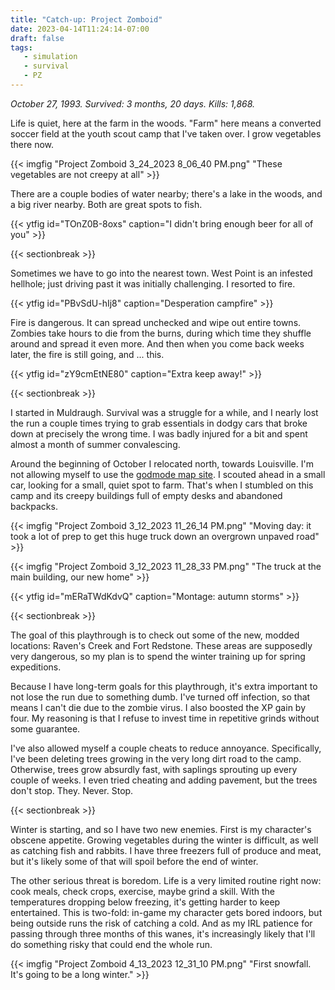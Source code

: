 ```yaml
---
title: "Catch-up: Project Zomboid"
date: 2023-04-14T11:24:14-07:00
draft: false
tags:
   - simulation
   - survival
   - PZ
---
```


*October 27, 1993. Survived: 3 months, 20 days. Kills: 1,868.*

Life is quiet, here at the farm in the woods. "Farm" here means
a converted soccer field at the youth scout camp that I've taken over.
I grow vegetables there now.

{{< imgfig "Project Zomboid 3_24_2023 8_06_40 PM.png" "These vegetables are not creepy at all" >}}

There are a couple bodies of water nearby; there's a lake in the woods, and a big river nearby. Both are great spots to fish.

{{< ytfig id="TOnZ0B-8oxs" caption="I didn't bring enough beer for all of you" >}}

{{< sectionbreak >}}

Sometimes we have to go into the nearest town.
West Point is an infested hellhole; just driving past it was
initially challenging. I resorted to fire.

{{< ytfig id="PBvSdU-hIj8" caption="Desperation campfire" >}}

Fire is dangerous. It can spread unchecked and wipe out entire towns.
Zombies take hours to die from the burns, during which time they
shuffle around and spread it even more. And then when you come back
weeks later, the fire is still going, and ... this.

{{< ytfig id="zY9cmEtNE80" caption="Extra keep away!" >}}

{{< sectionbreak >}}

I started in Muldraugh. Survival was a
struggle for a while, and I nearly lost the run a couple times trying
to grab essentials in dodgy cars that broke down at precisely the wrong
time. I was badly injured for a bit and spent almost a month of
summer convalescing.

Around the beginning of October I relocated north, towards Louisville. 
I'm not allowing myself to use the
[godmode map site](https://map.projectzomboid.com/). I scouted ahead in
a small car, looking for a small, quiet spot to farm. That's when I
stumbled on this camp and its creepy buildings full of empty desks and
abandoned backpacks.

{{< imgfig "Project Zomboid 3_12_2023 11_26_14 PM.png" "Moving day: it took a lot of prep to get this huge truck down an overgrown unpaved road" >}}

{{< imgfig "Project Zomboid 3_12_2023 11_28_33 PM.png" "The truck at the main building, our new home" >}}

{{< ytfig id="mERaTWdKdvQ" caption="Montage: autumn storms" >}}

{{< sectionbreak >}}

The goal of this playthrough is to check out some of the new, modded
locations: Raven's Creek and Fort Redstone. These areas are supposedly
very dangerous, so my plan is to spend the winter training up
for spring expeditions.

Because I have long-term goals for this playthrough, it's extra
important to not lose the run due to something dumb. I've turned
off infection, so that means I can't die due to the zombie virus.
I also boosted the XP gain by four. My reasoning is that I refuse
to invest time in repetitive grinds without some guarantee.

I've also allowed myself a couple cheats to reduce annoyance.
Specifically, I've been deleting trees growing in the very long dirt
road to the camp. Otherwise, trees grow absurdly fast, with saplings
sprouting up every couple of weeks. I even tried cheating and adding
pavement, but the trees don't stop. They. Never. Stop.

{{< sectionbreak >}}

Winter is starting, and so I have two new enemies. First is my
character's obscene appetite. Growing vegetables
during the winter is difficult, as well as catching fish and rabbits.
I have three freezers full of produce and meat, but it's likely some
of that will spoil before the end of winter.

The other serious threat is boredom. Life is a very limited routine
right now: cook meals, check crops, exercise, maybe grind a skill.
With the temperatures dropping below freezing, it's getting harder
to keep entertained. This is two-fold: in-game my character gets
bored indoors, but being outside runs the risk of catching a cold.
And as my IRL patience for passing through three months of this wanes,
it's increasingly likely that I'll do something risky that could end
the whole run.

{{< imgfig "Project Zomboid 4_13_2023 12_31_10 PM.png" "First snowfall. It's going to be a long winter." >}}
